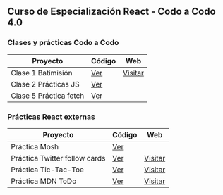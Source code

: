 ## Curso de Especialización React - Codo a Codo 4.0

### Clases y prácticas Codo a Codo

| Proyecto | Código | Web |
| --- | --- | --- |
| Clase 1 Batimisión | [Ver](https://github.com/romanrios/cac-react/tree/main/clase_01) | [Visitar](https://romanrios.github.io/cac-react/clase_01/) |
| Clase 2 Prácticas JS | [Ver](https://github.com/romanrios/cac-react/tree/main/clase_02) | |
| Clase 5 Práctica fetch | [Ver](https://github.com/romanrios/cac-react/tree/main/clase_05) |  |

### Prácticas React externas

| Proyecto | Código | Web |
| --- | --- | --- |
| Práctica Mosh | [Ver](https://github.com/romanrios/cac-react/tree/main/practica_mosh) |  |
| Práctica Twitter follow cards | [Ver](https://github.com/romanrios/cac-react/tree/main/practica_midu) | [Visitar](https://romanrios.github.io/cac-react/practica_midu/dist/) |
| Práctica Tic-Tac-Toe| [Ver](https://github.com/romanrios/cac-react/tree/main/practica_tic-tac-toe) | [Visitar](https://romanrios.github.io/cac-react/practica_tic-tac-toe/dist/) |
| Práctica MDN ToDo| [Ver](https://github.com/romanrios/cac-react/tree/main/practica_mdn-todo) | [Visitar](https://romanrios.github.io/cac-react/practica_mdn-todo/dist/) |
